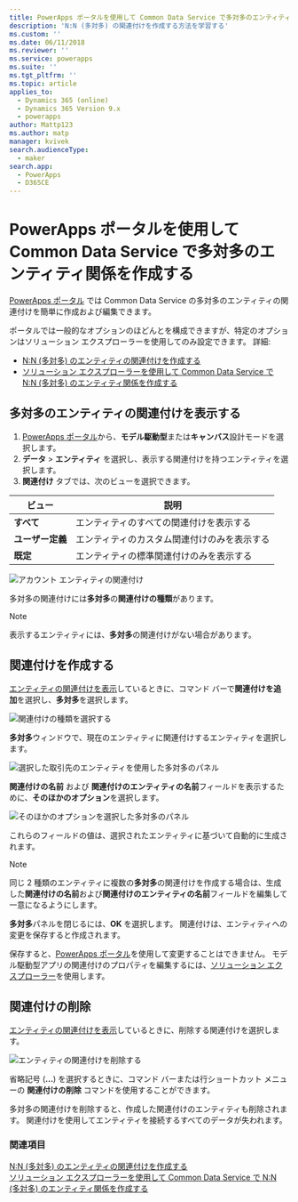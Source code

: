 ```yaml
---
title: PowerApps ポータルを使用して Common Data Service で多対多のエンティティの関連付けを作成する | MicrosoftDocs
description: 'N:N (多対多) の関連付けを作成する方法を学習する'
ms.custom: ''
ms.date: 06/11/2018
ms.reviewer: ''
ms.service: powerapps
ms.suite: ''
ms.tgt_pltfrm: ''
ms.topic: article
applies_to:
  - Dynamics 365 (online)
  - Dynamics 365 Version 9.x
  - powerapps
author: Mattp123
ms.author: matp
manager: kvivek
search.audienceType:
  - maker
search.app:
  - PowerApps
  - D365CE
---
```


# <a name="create-many-to-many-entity-relationships-in-common-data-service-using-powerapps-portal"></a>PowerApps ポータルを使用して Common Data Service で多対多のエンティティ関係を作成する

[PowerApps ポータル](https://web.powerapps.com/?utm_source=padocs&utm_medium=linkinadoc&utm_campaign=referralsfromdoc) では Common Data Service の多対多のエンティティの関連付けを簡単に作成および編集できます。

ポータルでは一般的なオプションのほどんとを構成できますが、特定のオプションはソリューション エクスプローラーを使用してのみ設定できます。 詳細: 
- [N:N (多対多) のエンティティの関連付けを作成する](create-edit-nn-relationships.md)
- [ソリューション エクスプローラーを使用して Common Data Service で N:N (多対多) のエンティティ関係を作成する](create-edit-nn-relationships-solution-explorer.md)

## <a name="view-many-to-many-entity-relationships"></a>多対多のエンティティの関連付けを表示する

1. [PowerApps ポータル](https://web.powerapps.com/?utm_source=padocs&utm_medium=linkinadoc&utm_campaign=referralsfromdoc)から、**モデル駆動型**または**キャンバス**設計モードを選択します。
2. **データ** > **エンティティ** を選択し、表示する関連付けを持つエンティティを選択します。
3. **関連付け** タブでは、次のビューを選択できます。 

 |ビュー|説明|
 |--|--|
 |**すべて**| エンティティのすべての関連付けを表示する|
 |**ユーザー定義**|エンティティのカスタム関連付けのみを表示する|
 |**既定**|エンティティの標準関連付けのみを表示する|
<!-- TODO: What is the actual difference between All and Default? -->

![アカウント エンティティの関連付け](media/view-account-relationships-portal.png)

多対多の関連付けには**多対多**の**関連付けの種類**があります。

> [!NOTE]
> 表示するエンティティには、**多対多**の関連付けがない場合があります。

## <a name="create-relationships"></a>関連付けを作成する

[エンティティの関連付けを表示](#view-many-to-many-entity-relationships)しているときに、コマンド バーで**関連付けを追加**を選択し、**多対多**を選択します。

![関連付けの種類を選択する](media/add-relationship-menu-portal.png)

**多対多**ウィンドウで、現在のエンティティに関連付けするエンティティを選択します。

![選択した取引先のエンティティを使用した多対多のパネル](media/many-to-many-panel-1.png)

**関連付けの名前** および **関連付けのエンティティの名前**フィールドを表示するために、**そのほかのオプション**を選択します。

![そのほかのオプションを選択した多対多のパネル](media/many-to-many-panel-2.png)

これらのフィールドの値は、選択されたエンティティに基づいて自動的に生成されます。

> [!NOTE]
> 同じ 2 種類のエンティティに複数の**多対多**の関連付けを作成する場合は、生成した**関連付けの名前**および**関連付けのエンティティの名前**フィールドを編集して一意になるようにします。

**多対多**パネルを閉じるには、**OK** を選択します。 関連付けは、エンティティへの変更を保存すると作成されます。 

保存すると、[PowerApps ポータル](https://web.powerapps.com/?utm_source=padocs&utm_medium=linkinadoc&utm_campaign=referralsfromdoc)を使用して変更することはできません。 モデル駆動型アプリの関連付けのプロパティを編集するには、[ソリューション エクスプローラー](create-edit-nn-relationships-solution-explorer.md)を使用します。

## <a name="delete-relationships"></a>関連付けの削除

[エンティティの関連付けを表示](#view-many-to-many-entity-relationships)しているときに、削除する関連付けを選択します。

![エンティティの関連付けを削除する](media/delete-entity-relationship-portal.png)

省略記号 (**...**) を選択するときに、コマンド バーまたは行ショートカット メニューの **関連付けの削除** コマンドを使用することができます。

多対多の関連付けを削除すると、作成した関連付けのエンティティも削除されます。 関連付けを使用してエンティティを接続するすべてのデータが失われます。

### <a name="see-also"></a>関連項目

[N:N (多対多) のエンティティの関連付けを作成する](create-edit-nn-relationships.md)<br />
[ソリューション エクスプローラーを使用して Common Data Service で N:N (多対多) のエンティティ関係を作成する](create-edit-nn-relationships-solution-explorer.md)
